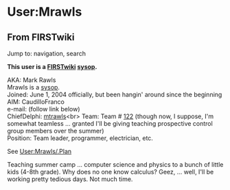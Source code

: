 # User:Mrawls

## From FIRSTwiki

Jump to: navigation, search

**This user is a [FIRSTwiki](FIRSTwiki "FIRSTwiki") [sysop](FIRSTwiki:Administrators "FIRSTwiki:Administrators").**

AKA: Mark Rawls<br>
Mrawls is a [sysop](FIRSTwiki:Administrators "FIRSTwiki:Administrators").<br>
Joined: June 1, 2004 officially, but been hangin' around since the beginning<br>
AIM: CaudilloFranco<br>
e-mail: (follow link below)<br>
ChiefDelphi: [mtrawls](http://www.chiefdelphi.com/forums/member.php?userid=4230 "http://www.chiefdelphi.com/forums/member.php?userid=4230")<br>
Team: Team # [122](122 "122") (though now, I suppose, I'm somewhat teamless ... granted I'll be giving teaching prospective control group members over the summer)<br>
Position: Team leader, programmer, electrician, etc.

See [User:Mrawls/.Plan](User:Mrawls/.Plan "User:Mrawls/.Plan")

Teaching summer camp ... computer science and physics to a bunch of little kids (4-8th grade). Why does no one know calculus? Geez, ... well, I'll be working pretty tedious days. Not much time.
